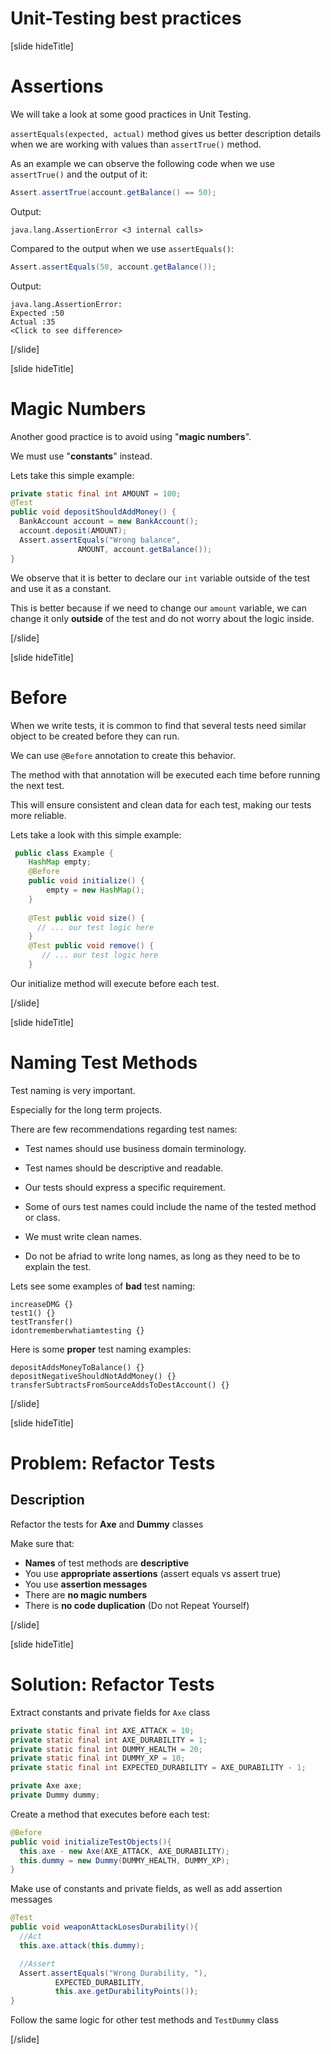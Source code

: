 # Unit-Testing best practices

[slide hideTitle]

# Assertions

We will take a look at some good practices in Unit Testing.

`assertEquals(expected, actual)` method gives us better description details when we are working with values than `assertTrue()` method.

As an example we can observe the following code when we use `assertTrue()` and the output of it:
``` java
Assert.assertTrue(account.getBalance() == 50);
```

Output: 

```
java.lang.AssertionError <3 internal calls>
```

Compared to the output when we use `assertEquals()`:
``` java
Assert.assertEquals(50, account.getBalance());
```

Output: 

```
java.lang.AssertionError:
Expected :50
Actual :35
<Click to see difference>
```


[/slide]

[slide hideTitle]

# Magic Numbers

Another good practice is to avoid using "**magic numbers**".

We must use "**constants**" instead.

Lets take this simple example:

``` java
private static final int AMOUNT = 100;
@Test
public void depositShouldAddMoney() {
  BankAccount account = new BankAccount();
  account.deposit(AMOUNT);
  Assert.assertEquals("Wrong balance",    
               AMOUNT, account.getBalance());
}
```

We observe that it is better to declare our `int` variable outside of the test and use it as a constant.

This is better because if we need to change our `amount` variable, we can change it only **outside** of the test and do not worry about the logic inside.

[/slide]

[slide hideTitle]

# Before

When we write tests, it is common to find that several tests need similar object to be created before they can run.

We can use `@Before` annotation to create this behavior.

The method with that annotation will be executed each time before running the next test.

This will ensure consistent and clean data for each test, making our tests more reliable.

Lets take a look with this simple example:

``` java
 public class Example {
    HashMap empty;
    @Before
    public void initialize() {
        empty = new HashMap();
    }
    
    @Test public void size() {
      // ... our test logic here
    }
    @Test public void remove() {
       // ... our test logic here
    }
```

Our initialize method will execute before each test.

[/slide]

[slide hideTitle]

# Naming Test Methods

Test naming is very important. 

Especially for the long term projects.

There are few recommendations regarding test names:

- Test names should use business domain terminology.

- Test names should be descriptive and readable.

- Our tests should express a specific requirement.

- Some of ours test names could include the name of the tested method or class.

- We must write clean names.

- Do not be afriad to write long names, as long as they need to be to explain the test.

Lets see some examples of **bad** test naming:

```
increaseDMG {}
test1() {}
testTransfer()
idontrememberwhatiamtesting {}
```

Here is some **proper** test naming examples:

```
depositAddsMoneyToBalance() {}
depositNegativeShouldNotAddMoney() {}
transferSubtractsFromSourceAddsToDestAccount() {}
```

[/slide]

[slide hideTitle]

# Problem: Refactor Tests

## Description
Refactor the tests for **Axe** and **Dummy** classes

Make sure that:
- **Names** of test methods are **descriptive**
- You use **appropriate assertions** (assert equals vs assert true)
- You use **assertion messages**
- There are **no magic numbers**
- There is **no code duplication** (Do not Repeat Yourself)

[/slide]

[slide hideTitle]

# Solution: Refactor Tests

Extract constants and private fields for `Axe` class
```java
private static final int AXE_ATTACK = 10;
private static final int AXE_DURABILITY = 1;
private static final int DUMMY_HEALTH = 20;
private static final int DUMMY_XP = 10;
private static final int EXPECTED_DURABILITY = AXE_DURABILITY - 1;

private Axe axe;
private Dummy dummy;
```

Create a method that executes before each test:
```java
@Before
public void initializeTestObjects(){
  this.axe - new Axe(AXE_ATTACK, AXE_DURABILITY);
  this.dummy = new Dummy(DUMMY_HEALTH, DUMMY_XP);
}
```

Make use of constants and private fields, as well as add assertion messages
```java
@Test
public void weaponAttackLosesDurability(){
  //Act
  this.axe.attack(this.dummy);

  //Assert
  Assert.assertEquals("Wrong Durability, "),
          EXPECTED_DURABILITY,
          this.axe.getDurabilityPoints());
}
```

Follow the same logic for other test methods and `TestDummy` class


[/slide]